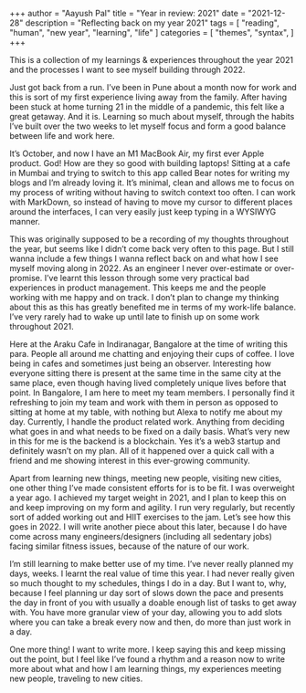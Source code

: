 +++
author = "Aayush Pal"
title = "Year in review: 2021"
date = "2021-12-28"
description = "Reflecting back on my year 2021"
tags = [
    "reading",
    "human",
	"new year",
	"learning",
	"life"
]
categories = [
    "themes",
    "syntax",
]
+++

This is a collection of my learnings & experiences throughout the year 2021 and the processes I want to see myself building through 2022.

Just got back from a run. I’ve been in Pune about a month now for work and this is sort of my first experience living away from the family. After having been stuck at home turning 21 in the middle of a pandemic, this felt like a great getaway. And it is. Learning so much about myself, through the habits I’ve built over the two weeks to let myself focus and form a good balance between life and work here.

It’s October, and now I have an M1 MacBook Air, my first ever Apple product. God! How are they so good with building laptops!
Sitting at a cafe in Mumbai and trying to switch to this app called Bear notes for writing my blogs and I’m already loving it. It’s minimal, clean and allows me to focus on my process of writing without having to switch context too often. I can work with MarkDown, so instead of having to move my cursor to different places around the interfaces, I can very easily just keep typing in a WYSIWYG manner.

This was originally supposed to be a recording of my thoughts throughout the year, but seems like I didn’t come back very often to this page. But I still wanna include a few things I wanna reflect back on and what how I see myself moving along in 2022.
As an engineer I never over-estimate or over-promise. I’ve learnt this lesson through some very practical bad experiences in product management. This keeps me and the people working with me happy and on track. I don’t plan to change my thinking about this as this has greatly benefited me in terms of my work-life balance. I’ve very rarely had to wake up until late to finish up on some work throughout 2021.

Here at the Araku Cafe in Indiranagar, Bangalore at the time of writing this para. People all around me chatting and enjoying their cups of coffee. I love being in cafes and sometimes just being an observer. Interesting how everyone sitting there is present at the same time in the same city at the same place, even though having lived completely unique lives before that point.
In Bangalore, I am here to meet my team members. I personally find it refreshing to join my team and work with them in person as opposed to sitting at home at my table, with nothing but Alexa to notify me about my day. Currently, I handle the product related work. Anything from deciding what goes in and what needs to be fixed on a daily basis. What’s very new in this for me is the backend is a blockchain. Yes it’s a web3 startup and definitely wasn’t on my plan. All of it happened over a quick call with a friend and me showing interest in this ever-growing community.

Apart from learning new things, meeting new people, visiting new cities, one other thing I’ve made consistent efforts for is to be fit. I was overweight a year ago. I achieved my target weight in 2021, and I plan to keep this on and keep improving on my form and agility. I run very regularly, but recently sort of added working out and HIIT exercises to the jam. Let’s see how this goes in 2022. I will write another piece about this later, because I do have come across many engineers/designers (including all sedentary jobs) facing similar fitness issues, because of the nature of our work.

I’m still learning to make better use of my time. I’ve never really planned my days, weeks. I learnt the real value of time this year. I had never really given so much thought to my schedules, things I do in a day. But I want to, why, because I feel planning ur day sort of slows down the pace and presents the day in front of you with usually a doable enough list of tasks to get away with. You have more granular view of your day, allowing you to add slots where you can take a break every now and then, do more than just work in a day.

One more thing! I want to write more. I keep saying this and keep missing out the point, but I feel like I’ve found a rhythm and a reason now to write more about what and how I am learning things, my experiences meeting new people, traveling to new cities.
